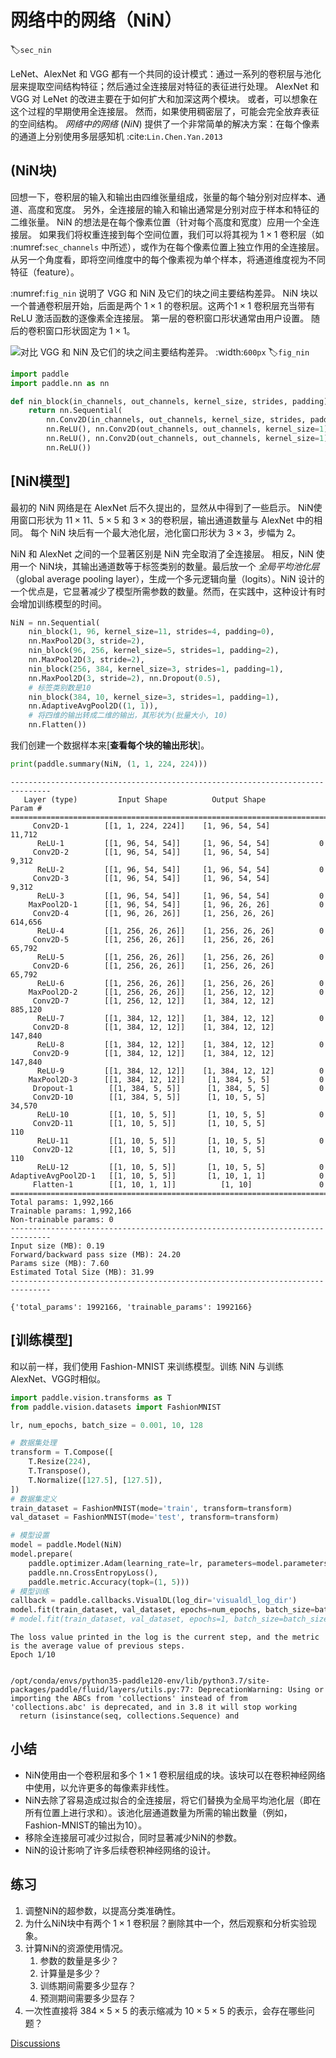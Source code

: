 # 网络中的网络（NiN）
:label:`sec_nin`

LeNet、AlexNet 和 VGG 都有一个共同的设计模式：通过一系列的卷积层与池化层来提取空间结构特征；然后通过全连接层对特征的表征进行处理。
AlexNet 和 VGG 对 LeNet 的改进主要在于如何扩大和加深这两个模块。
或者，可以想象在这个过程的早期使用全连接层。
然而，如果使用稠密层了，可能会完全放弃表征的空间结构。
*网络中的网络* (*NiN*) 提供了一个非常简单的解决方案：在每个像素的通道上分别使用多层感知机 :cite:`Lin.Chen.Yan.2013`

## (**NiN块**)

回想一下，卷积层的输入和输出由四维张量组成，张量的每个轴分别对应样本、通道、高度和宽度。
另外，全连接层的输入和输出通常是分别对应于样本和特征的二维张量。
NiN 的想法是在每个像素位置（针对每个高度和宽度）应用一个全连接层。
如果我们将权重连接到每个空间位置，我们可以将其视为 $1\times 1$ 卷积层（如 :numref:`sec_channels` 中所述），或作为在每个像素位置上独立作用的全连接层。
从另一个角度看，即将空间维度中的每个像素视为单个样本，将通道维度视为不同特征（feature）。

:numref:`fig_nin` 说明了 VGG 和 NiN 及它们的块之间主要结构差异。
NiN 块以一个普通卷积层开始，后面是两个 $1\times 1$ 的卷积层。这两个$1\times 1$ 卷积层充当带有 ReLU 激活函数的逐像素全连接层。
第一层的卷积窗口形状通常由用户设置。
随后的卷积窗口形状固定为 $1 \times 1$。

![对比 VGG 和 NiN 及它们的块之间主要结构差异。](../img/nin.svg)
:width:`600px`
:label:`fig_nin`



```python
import paddle
import paddle.nn as nn

def nin_block(in_channels, out_channels, kernel_size, strides, padding):
    return nn.Sequential(
        nn.Conv2D(in_channels, out_channels, kernel_size, strides, padding),
        nn.ReLU(), nn.Conv2D(out_channels, out_channels, kernel_size=1),
        nn.ReLU(), nn.Conv2D(out_channels, out_channels, kernel_size=1),
        nn.ReLU())
```

## [**NiN模型**]

最初的 NiN 网络是在 AlexNet 后不久提出的，显然从中得到了一些启示。
NiN使用窗口形状为 $11\times 11$、$5\times 5$ 和 $3\times 3$的卷积层，输出通道数量与 AlexNet 中的相同。
每个 NiN 块后有一个最大池化层，池化窗口形状为 $3\times 3$，步幅为 2。

NiN 和 AlexNet 之间的一个显著区别是 NiN 完全取消了全连接层。
相反，NiN 使用一个 NiN块，其输出通道数等于标签类别的数量。最后放一个 *全局平均池化层*（global average pooling layer），生成一个多元逻辑向量（logits）。NiN 设计的一个优点是，它显著减少了模型所需参数的数量。然而，在实践中，这种设计有时会增加训练模型的时间。



```python
NiN = nn.Sequential(
    nin_block(1, 96, kernel_size=11, strides=4, padding=0),
    nn.MaxPool2D(3, stride=2),
    nin_block(96, 256, kernel_size=5, strides=1, padding=2),
    nn.MaxPool2D(3, stride=2),
    nin_block(256, 384, kernel_size=3, strides=1, padding=1),
    nn.MaxPool2D(3, stride=2), nn.Dropout(0.5),
    # 标签类别数是10
    nin_block(384, 10, kernel_size=3, strides=1, padding=1),
    nn.AdaptiveAvgPool2D((1, 1)),
    # 将四维的输出转成二维的输出，其形状为(批量大小, 10)
    nn.Flatten())
```

我们创建一个数据样本来[**查看每个块的输出形状**]。



```python
print(paddle.summary(NiN, (1, 1, 224, 224)))
```

    -------------------------------------------------------------------------------
       Layer (type)         Input Shape          Output Shape         Param #  
    ===============================================================================
         Conv2D-1        [[1, 1, 224, 224]]    [1, 96, 54, 54]        11,712  
          ReLU-1         [[1, 96, 54, 54]]     [1, 96, 54, 54]           0  
         Conv2D-2        [[1, 96, 54, 54]]     [1, 96, 54, 54]         9,312  
          ReLU-2         [[1, 96, 54, 54]]     [1, 96, 54, 54]           0  
         Conv2D-3        [[1, 96, 54, 54]]     [1, 96, 54, 54]         9,312  
          ReLU-3         [[1, 96, 54, 54]]     [1, 96, 54, 54]           0  
        MaxPool2D-1      [[1, 96, 54, 54]]     [1, 96, 26, 26]           0  
         Conv2D-4        [[1, 96, 26, 26]]     [1, 256, 26, 26]       614,656  
          ReLU-4         [[1, 256, 26, 26]]    [1, 256, 26, 26]          0  
         Conv2D-5        [[1, 256, 26, 26]]    [1, 256, 26, 26]       65,792  
          ReLU-5         [[1, 256, 26, 26]]    [1, 256, 26, 26]          0  
         Conv2D-6        [[1, 256, 26, 26]]    [1, 256, 26, 26]       65,792  
          ReLU-6         [[1, 256, 26, 26]]    [1, 256, 26, 26]          0  
        MaxPool2D-2      [[1, 256, 26, 26]]    [1, 256, 12, 12]          0  
         Conv2D-7        [[1, 256, 12, 12]]    [1, 384, 12, 12]       885,120  
          ReLU-7         [[1, 384, 12, 12]]    [1, 384, 12, 12]          0  
         Conv2D-8        [[1, 384, 12, 12]]    [1, 384, 12, 12]       147,840  
          ReLU-8         [[1, 384, 12, 12]]    [1, 384, 12, 12]          0  
         Conv2D-9        [[1, 384, 12, 12]]    [1, 384, 12, 12]       147,840  
          ReLU-9         [[1, 384, 12, 12]]    [1, 384, 12, 12]          0  
        MaxPool2D-3      [[1, 384, 12, 12]]     [1, 384, 5, 5]           0  
         Dropout-1        [[1, 384, 5, 5]]      [1, 384, 5, 5]           0  
         Conv2D-10        [[1, 384, 5, 5]]      [1, 10, 5, 5]         34,570  
          ReLU-10         [[1, 10, 5, 5]]       [1, 10, 5, 5]            0  
         Conv2D-11        [[1, 10, 5, 5]]       [1, 10, 5, 5]           110  
          ReLU-11         [[1, 10, 5, 5]]       [1, 10, 5, 5]            0  
         Conv2D-12        [[1, 10, 5, 5]]       [1, 10, 5, 5]           110  
          ReLU-12         [[1, 10, 5, 5]]       [1, 10, 5, 5]            0  
    AdaptiveAvgPool2D-1   [[1, 10, 5, 5]]       [1, 10, 1, 1]            0  
         Flatten-1        [[1, 10, 1, 1]]          [1, 10]               0  
    ===============================================================================
    Total params: 1,992,166
    Trainable params: 1,992,166
    Non-trainable params: 0
    -------------------------------------------------------------------------------
    Input size (MB): 0.19
    Forward/backward pass size (MB): 24.20
    Params size (MB): 7.60
    Estimated Total Size (MB): 31.99
    -------------------------------------------------------------------------------

    {'total_params': 1992166, 'trainable_params': 1992166}


## [**训练模型**]

和以前一样，我们使用 Fashion-MNIST 来训练模型。训练 NiN 与训练 AlexNet、VGG时相似。



```python
import paddle.vision.transforms as T
from paddle.vision.datasets import FashionMNIST

lr, num_epochs, batch_size = 0.001, 10, 128

# 数据集处理
transform = T.Compose([
    T.Resize(224),
    T.Transpose(),
    T.Normalize([127.5], [127.5]),
])
# 数据集定义
train_dataset = FashionMNIST(mode='train', transform=transform)
val_dataset = FashionMNIST(mode='test', transform=transform)

# 模型设置
model = paddle.Model(NiN)
model.prepare(
    paddle.optimizer.Adam(learning_rate=lr, parameters=model.parameters()),
    paddle.nn.CrossEntropyLoss(),
    paddle.metric.Accuracy(topk=(1, 5)))
# 模型训练
callback = paddle.callbacks.VisualDL(log_dir='visualdl_log_dir')
model.fit(train_dataset, val_dataset, epochs=num_epochs, batch_size=batch_size, log_freq=200, callbacks=callback)
# model.fit(train_dataset, val_dataset, epochs=1, batch_size=batch_size, log_freq=1)

```

    The loss value printed in the log is the current step, and the metric is the average value of previous steps.
    Epoch 1/10


    /opt/conda/envs/python35-paddle120-env/lib/python3.7/site-packages/paddle/fluid/layers/utils.py:77: DeprecationWarning: Using or importing the ABCs from 'collections' instead of from 'collections.abc' is deprecated, and in 3.8 it will stop working
      return (isinstance(seq, collections.Sequence) and


## 小结

* NiN使用由一个卷积层和多个 $1\times 1$ 卷积层组成的块。该块可以在卷积神经网络中使用，以允许更多的每像素非线性。
* NiN去除了容易造成过拟合的全连接层，将它们替换为全局平均池化层（即在所有位置上进行求和）。该池化层通道数量为所需的输出数量（例如，Fashion-MNIST的输出为10）。
* 移除全连接层可减少过拟合，同时显著减少NiN的参数。
* NiN的设计影响了许多后续卷积神经网络的设计。

## 练习

1. 调整NiN的超参数，以提高分类准确性。
1. 为什么NiN块中有两个 $1\times 1$ 卷积层？删除其中一个，然后观察和分析实验现象。
1. 计算NiN的资源使用情况。
    1. 参数的数量是多少？
    1. 计算量是多少？
    1. 训练期间需要多少显存？
    1. 预测期间需要多少显存？
1. 一次性直接将 $384 \times 5 \times 5$ 的表示缩减为 $10 \times 5 \times 5$ 的表示，会存在哪些问题？


[Discussions](https://discuss.d2l.ai/t/1869)
